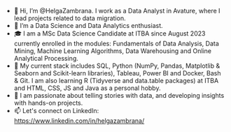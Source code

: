 - 👋 Hi, I’m @HelgaZambrana. I work as a Data Analyst in Avature, where I lead projects related to data migration.
- 👀 I’m a Data Science and Data Analytics enthusiast.
- 🎓 I am a MSc Data Science Candidate at ITBA since August 2023 currently enrolled in the modules: Fundamentals of Data Analysis, Data Mining, Machine Learning Algorithms, Data Warehousing and Online Analytical Processing.
- 🌱 My current stack includes SQL, Python (NumPy, Pandas, Matplotlib & Seaborn and Scikit-learn libraries), Tableau, Power BI and Docker, Bash & Git. I am also learning R (Tidyverse and data.table packages) at ITBA and HTML, CSS, JS and Java as a personal hobby.
- 💞️ I am passionate about telling stories with data, and developing insights with hands-on projects. 
- 📫 Let's connect on LinkedIn: https://www.linkedin.com/in/helgazambrana/
